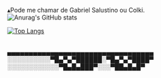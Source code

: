 
▴Pode me chamar de Gabriel Salustino ou Colki. <br>
![Anurag's GitHub stats](https://github-readme-stats.vercel.app/api?username=anuraghazra&show_icons=true&theme=midnight-purple)<br>

[![Top Langs](https://github-readme-stats.vercel.app/api/top-langs/?username=Colki1504&layout=donut)]([https://github.com/anuraghazra/github-readme-stats](https://github.com/Colki1504))

<br>
▄▄▄▄▄▄▄▄▄▄▄▄▄▄▄▄▄▄▄▄▄▄▄▄▄▄▄▄▄▄▄▄▄▄<br>
░░░░░░░░░░▀█▄▀▄▀██████░▀█▄▀▄▀████▀<br>
░░░░░░░░░░░░▀█▄█▄███▀░░░▀██▄█▄█▀<br>
